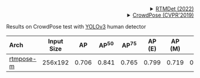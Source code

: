 <!-- [ALGORITHM] -->

<!-- [BACKBONE] -->

<details>
<summary align="right"><a href="https://arxiv.org/abs/2212.07784">RTMDet (2022)</a></summary>

```bibtex
@misc{lyu2022rtmdet,
      title={RTMDet: An Empirical Study of Designing Real-Time Object Detectors},
      author={Chengqi Lyu and Wenwei Zhang and Haian Huang and Yue Zhou and Yudong Wang and Yanyi Liu and Shilong Zhang and Kai Chen},
      year={2022},
      eprint={2212.07784},
      archivePrefix={arXiv},
      primaryClass={cs.CV}
}
```

</details>

<!-- [DATASET] -->

<details>
<summary align="right"><a href="http://openaccess.thecvf.com/content_CVPR_2019/html/Li_CrowdPose_Efficient_Crowded_Scenes_Pose_Estimation_and_a_New_Benchmark_CVPR_2019_paper.html">CrowdPose (CVPR'2019)</a></summary>

```bibtex
@article{li2018crowdpose,
  title={CrowdPose: Efficient Crowded Scenes Pose Estimation and A New Benchmark},
  author={Li, Jiefeng and Wang, Can and Zhu, Hao and Mao, Yihuan and Fang, Hao-Shu and Lu, Cewu},
  journal={arXiv preprint arXiv:1812.00324},
  year={2018}
}
```

</details>

Results on CrowdPose test with [YOLOv3](https://github.com/eriklindernoren/PyTorch-YOLOv3) human detector

| Arch                                           | Input Size |  AP   | AP<sup>50</sup> | AP<sup>75</sup> | AP (E) | AP (M) | AP (H) |                      ckpt                      |                      log                      |
| :--------------------------------------------- | :--------: | :---: | :-------------: | :-------------: | :----: | :----: | :----: | :--------------------------------------------: | :-------------------------------------------: |
| [rtmpose-m](./rtmpose-m_8xb64-210e_crowdpose-256x192.py) |  256x192   | 0.706 |      0.841      |      0.765      | 0.799  | 0.719  | 0.582  | [ckpt](https://download.openmmlab.com/mmpose/v1/projects/rtmpose/rtmpose-m_simcc-crowdpose_pt-aic-coco_210e-256x192-e6192cac_20230224.pth) | [log](https://download.openmmlab.com/mmpose/v1/projects/rtmpose/rtmpose-m_simcc-crowdpose_pt-aic-coco_210e-256x192-e6192cac_20230224.json) |
